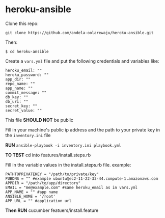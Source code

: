 # heroku-ansible

Clone this repo: 

```git clone https://github.com/andela-oolarewaju/heroku-ansible.git ```

Then:

```$ cd heroku-ansible```

Create a ```vars.yml``` file and put the following credentials and variables like:

```
heroku_email: ""
heroku_password: ""
app_dir: "" 
repo_name: ""
app_name: ""
commit_message: ""
db_key: ""
db_uri: ""
secret_key: ""
secret_value: ""

```

This file **SHOULD NOT** be public

Fill in your machine's public ip address and the path to your private key in the ```inventory.ini``` file

**RUN** `ansible-playbook -i inventory.ini playbook.yml`

**TO TEST**
cd into features/install.steps.rb

Fill in the variable values in the install.steps.rb file. example:
```
PATHTOPRIVATEKEY = "/path/to/private/key"
PUBDNS = "" #example ubuntu@ec2-11-22-33-44.compute-1.amazonaws.com
APPDIR = "/path/to/app/directory"
EMAIL = "me@example.com" #same heroku_email as in vars.yml
APP_NAME = "" #app name
ANSIBLE_HOME = '/root'
APP_URL = "" #application url
```

**Then RUN** cucumber featuers/install.feature